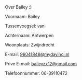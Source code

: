 Over Bailey :)

Voornaam: Bailey

Tussenvoegsel: van

Achternaam: Antwerpen

Woonplaats: Zwijndrecht

E-mail: 99041848@mydavinci.nl

Prive E-mail: baileyzx12@gmail.com

Telefoonnummer: 06-39110472
